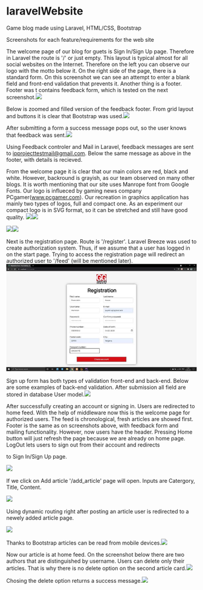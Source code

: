 # laravelWebsite
Game blog made using Laravel, HTML/CSS, Bootstrap


﻿Screenshots for each feature/requirements for the web site

The welcome page of our blog for guets is Sign In/Sign Up page. Therefore in Laravel the route is '/' or just empty. This layout is typical almost for all social websites on the Internet. Therefore on the left you can observe our logo with the motto below it. On the right side of the page, there is a standard form. On this screenshot we can see an attempt to enter a blank field and front-end validation that prevents it. Another thing is a footer. Footer was t contains feedback form, which is tested on the next screenshot.![](readmeImages/Aspose.Words.42eb1005-8c39-43de-bfc4-f5f46887d748.001.png)

Below is zoomed and filled version of the feedback footer. From grid layout and buttons it is clear that Bootstrap was used.![](readmeImages/Aspose.Words.42eb1005-8c39-43de-bfc4-f5f46887d748.002.png)

After submitting a form a success message pops out, so the user knows that feedback was sent.![](readmeImages/Aspose.Words.42eb1005-8c39-43de-bfc4-f5f46887d748.003.png)

Using Feedback controler and Mail in Laravel, feedback messages are sent to ipprojecttestmail@gmail.com. Below the same message as above in the footer, with details is recieved. 

From the welcome page it is clear that our main colors are red, black and white. However, backround is grayish, as our team observed on many other blogs. It is worth mentioning that our site uses Manrope font from Google Fonts. Our logo is influeced by gaming news company PCgamer(www.pcgamer.com). Our recreation in graphics application has mainly two types of logos, full and compact one. As an experiment our compact logo is in SVG format, so it can be stretched and still have good quality. ![](readmeImages/Aspose.Words.42eb1005-8c39-43de-bfc4-f5f46887d748.004.png)![](readmeImages/Aspose.Words.42eb1005-8c39-43de-bfc4-f5f46887d748.003.png)

![](readmeImages/Aspose.Words.42eb1005-8c39-43de-bfc4-f5f46887d748.005.png)![](readmeImages/Aspose.Words.42eb1005-8c39-43de-bfc4-f5f46887d748.006.png)

Next is the registration page. Route is '/register'. Laravel Breeze was used to create authorization system. Thus, if we assume that a user has logged in on the start page. Trying to access the registration page will redirect an authorized user to '/feed' (will be mentioned later).![](readmeImages/Aspose.Words.42eb1005-8c39-43de-bfc4-f5f46887d748.007.jpeg)

Sign up form has both types of validation front-end and back-end. Below are some examples of back-end validation. After submission all field are stored in database User model.![](readmeImages/Aspose.Words.42eb1005-8c39-43de-bfc4-f5f46887d748.008.png)

After successfully creating an account or signing in. Users are redirected to home feed. With the help of middleware now this is the welcome page for authorized users.  The feed is chronological, fresh articles are showed first. Footer is the same as on screenshots above, with feedback form and mailing functionality. However, now users have the header. Pressing Home button will just refresh the page because we are already on home page. LogOut lets users to sign out from their account and redirects 

to Sign In/Sign Up page. 

![](readmeImages/Aspose.Words.42eb1005-8c39-43de-bfc4-f5f46887d748.009.png)

If we click on Add article '/add\_article' page will open. Inputs are Catergory, Title, Content. 

![](readmeImages/Aspose.Words.42eb1005-8c39-43de-bfc4-f5f46887d748.010.png)

Using dynamic routing right after posting an article user is redirected to a newely added article page.

![](readmeImages/Aspose.Words.42eb1005-8c39-43de-bfc4-f5f46887d748.011.png)

Thanks to Bootstrap articles can be read from mobile devices.![](readmeImages/Aspose.Words.42eb1005-8c39-43de-bfc4-f5f46887d748.012.png)

Now our article is at home feed. On the screenshot below there are two authors that are distinguished by username. Users can delete only their articles. That is why there is no delete option on the second article card.![](readmeImages/Aspose.Words.42eb1005-8c39-43de-bfc4-f5f46887d748.013.png)

Chosing the delete option returns a success message.![](readmeImages/Aspose.Words.42eb1005-8c39-43de-bfc4-f5f46887d748.014.png)
